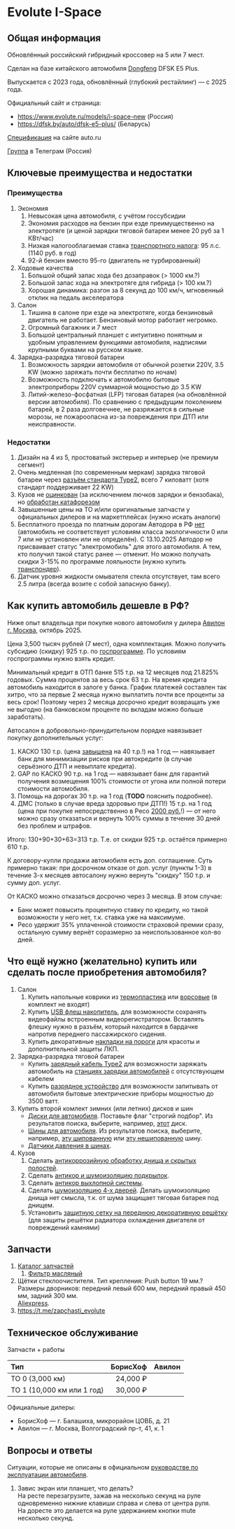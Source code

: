 # Evolute I-Space

## Общая информация

Обновлённый российский гибридный кроссовер на 5 или 7 мест.

Сделан на базе китайского автомобиля [Dongfeng](https://ru.wikipedia.org/wiki/Dongfeng) DFSK E5 Plus.

Выпускается с 2023 года, обновлённый (глубокий рестайлинг) — с 2025 года.

Официальный сайт и страница:
  * https://www.evolute.ru/models/i-space-new (Россия)
  * https://dfsk.by/auto/dfsk-e5-plus/ (Беларусь)

[Спецификация](https://auto.ru/catalog/cars/dongfeng/fengon_e5/24039797/24039863/specifications/24039863_24039958_24039904/) на сайте auto.ru

[Группа](https://t.me/evolute_iSpace) в Телеграм (Россия)


## Ключевые преимущества и недостатки

### Преимущества

1. Экономия
   1. Невысокая цена автомобиля, с учётом госсубсидии
   1. Экономия расходов на бензин при езде преимущественно на электротяге (и ценой зарядки тяговой батареи менее 20 руб за 1 КВт/час)
   1. Низкая налогооблагаемая ставка [транспортного налога](https://ru.wikipedia.org/wiki/%D0%A2%D1%80%D0%B0%D0%BD%D1%81%D0%BF%D0%BE%D1%80%D1%82%D0%BD%D1%8B%D0%B9_%D0%BD%D0%B0%D0%BB%D0%BE%D0%B3): 95 л.с. (1140 руб. в год)
   1. 92-й бензин вместо 95-го (двигатель не турбированный)
1. Ходовые качества
   1. Большой общий запас хода без дозаправок (> 1000 км.?)
   1. Большой запас хода на электротяге для гибрида (> 100 км.?)
   1. Хорошая динамика: разгон за 8 секунд до 100 км/ч, мгновенный отклик на педаль акселератора
1. Салон
   1. Тишина в салоне при езде на электротяге, когда бензиновый двигатель не работает. Бензиновый мотор работает негромко.
   1. Огромный багажник и 7 мест
   1. Большой центральный планшет с интуитивно понятным и удобным управлением функциями автомобиля, надписями крупными буквами на русском языке.
1. Зарядка-разрядка тяговой батареи
   1. Возможность зарядки автомобиля от обычной розетки 220V, 3.5 KW (можно заряжать почти бесплатно по ночам)
   1. Возможность подключать к автомобилю бытовые электроприборы 220V суммарной мощностью до 3.5 KW
   1. Литий-железо-фосфатная (LFP) тяговая батарея (на обновлённой версии автомобиля).
      По сравнению с предыдущим поколением батарей, в 2 раза долговечнее, не разряжается в сильные морозы, не пожароопасна из-за повреждения при ДТП или неисправности.


### Недостатки

1. Дизайн на 4 из 5, простоватый экстерьер и интерьер (не премиум сегмент)
1. Очень медленная (по современным меркам) зарядка тяговой батареи через [разъём стандарта Type2](https://prosto.energy/blogs/news/tipy-razyemov-electromobiley-i-zaryadnyh-stanciy?ysclid=mh3o4r92rn975888108), всего 7 киловатт (хотя стандарт поддерживает 22 KW)
1. Кузов не [оцинкован](https://ya.ru/search/?text=оцинкованный+кузов+это) (за исключением лючков зарядки и бензобака), но [обработан катафорезом](https://ya.ru/search/?text=обработка+катафорезом+это)
1. Завышенные цены на ТО и/или оригинальные запчасти у официальных дилеров и на маркетплейсах (нужно искать аналоги)
1. Бесплатного проезда по платным дорогам Автодора в РФ [нет](https://avtodor-tr.ru/loyalty-program/offers/elektrokar2025/) (автомобиль не соответствует условиям класса экологичности 0 или 7 или не установлен или не определён).
С 13.10.2025 Автодор не присваивает статус "электромобиль" для этого автомобиля. А тем, кто получил такой статус ранее — отменит. Но можно получать скидки 3-15% по программе лояльности (нужно купить [транспондер](https://avtodor-tr.ru/transponder/about/)).
1. Датчик уровня жидкости омывателя стекла отсутствует, там всего 2.5 литра (всегда возите с собой запасную банку).


## Как купить автомобиль дешевле в РФ?

Ниже опыт владельца при покупке нового автомобиля у дилера [Авилон г. Москва](https://evolute-avilon.ru/), октябрь 2025.

Цена 3,500 тысяч рублей (7 мест), одна комплектация.
Можно получить субсидию (скидку) 925 т.р. по [госпрограмме](https://auto.ru/mag/article/gosprogramma-na-pokupku-avtomobilya-kto-mozhet-v-ney-uchastvovat-i-kak-vsyo-oformit/).
По условиям госпрограммы нужно взять кредит.

Минимальный кредит в ОТП банке 515 т.р. на 12 месяцев под 21.825% годовых.
Сумма процентов за весь срок 63 т.р.
На время кредита автомобиль находится в залоге у банка. 
График платежей составлен так хитро, что за первые 2 месяца нужно выплатить почти все проценты за весь срок! Поэтому через 2 месяца досрочно кредит возвращать уже не выгодно (на банковском проценте по вкладам можно больше заработать).

Автосалон в добровольно-принудительном порядке навязывает покупку дополнительных услуг: 
1. КАСКО 130 т.р. (цена [завышена](https://reso.ru/individual/auto/kasko/#calc) на 40 т.р.!) на 1 год — навязывает банк для минимизации рисков при автокредите (в случае серьёзного ДТП и невыплате кредита).
1. GAP по КАСКО 90 т.р. на 1 год — навязывает банк для гарантий получения возмещения 100% стоимости от угона или полной потери стоимости автомобиля.
1. Помощь на дорогах 30 т.р. на 1 год (**TODO** пояснить подробнее).
1. ДМС (только в случае вреда здоровью при ДТП!) 15 т.р. на 1 год (цена при покупке непосредственно в Ресо [2000 руб.](https://reso.ru/individual/medicine/reso-dtp/)!) — от него можно сразу отказаться и вернуть 100% суммы в течение 30 дней без проблем и штрафов.

Итого: 130+90+30+63=313 т.р.
Т.е. от скидки 925 т.р. остаётся примерно 610 т.р.

К договору-купли продажи автомобиля есть доп. соглашение. Суть примерно такая: при досрочном отказе от доп. услуг (пункты 1-3) в течение 3-х месяцев автосалону нужно вернуть "скидку" 150 т.р. и сумму доп. услуг.

От КАСКО можно отказаться досрочно через 3 месяца. В этом случае:
* Банк может повысить процентную ставку по кредиту, но такой возможности у него нет, т.к. ставка уже на максимуме.
* Ресо удержит 35% уплаченной стоимости страховой премии сразу, остальную сумму вернёт соразмерно за неиспользованное кол-во дней.

## Что ещё нужно (желательно) купить или сделать после приобретения автомобиля?

1. Салон
   1. Купить напольные коврики из [термопластика](https://www.ozon.ru/product/kovriki-v-salon-avtomobilya-termoplastik-tpu-1-sht-1872745794/) или [ворсовые](https://www.ozon.ru/product/vorsovye-avtomobilnye-kovriki-v-salon-klassik-dlya-evolute-i-space-1-gibrid-2023-n-v-zadniy-tselnyy-1535486767/?__rr=1&abt_att=1) (в комплект не входят)
   1. Купить [USB флеш накопитель](https://www.ozon.ru/product/sandisk-128-gb-usb-flesh-nakopitel-ultra-fit-sdcz430-128g-ultra-fit-sdcz430-128g-usb-3-2-miniusb-do-1586087214/), для возможности сохранять видеофайлы встроенным видеорегистратором. Вставлять флешку нужно в разъём, который находится в бардачке напротив переднего пассажирского сидения.
   1. Купить декоративные [накладки на пороги](https://www.ozon.ru/product/nakladka-na-porogi-4-sht-2493598337/) для красоты и дополнительной защиты ЛКП.
1. Зарядка-разрядка тяговой батареи
   * Купить [зарядный кабель Type2](https://www.ozon.ru/product/kabel-zaryadnyy-dlya-elektromobilya-type2-type2-3-fazy-32a-22kvt-5m-2860024916/)
     для возможности заряжать автомобиль на [станциях зарядки автомобилей](https://yandex.ru/maps/213/moscow/category/electric_car_charging_station/43752131937/) с отсутствующем кабелем
   * Купить [разрядное устройство](https://www.ozon.ru/product/razryadnoe-ustroystvo-v2l-dlya-avtomobilnogo-kabelya-adaptera-elektromobilya-s-evropeyskoy-1862988930/?reviewsVariantMode=2)
     для возможности запитывать от автомобиля бытовые электрические приборы мощностью до 3500 ватт.
1. Купить второй комлект зимних (или летних) дисков и шин
   * [Диски для автомобиля](https://koleso.ru/auto/disks/evolute/i-space/suv-2023-2025/1-5-hybrid/). Поставьте флаг "строгий подбор".
     Из результатов поиска, выберите, например, [этот](https://koleso.ru/catalog/discs/kik/porter-ks906-299/kik-porter-ks906-7-5x18-5x110-et40-dia67-1-almaz-chernyiy/) диск.
   * [Шины для автомобиля](https://koleso.ru/auto/evolute/i-space/suv-2023-2025/1-5-hybrid/).
     Из результатов поиска, выберите, например, [эту шипованную](https://koleso.ru/catalog/tyres/viatti/v-523-viatti-bosco-nordico-81/viatti-bosco-nordico-v-523-235-55r18-100t----shipovannaya/#sp-product-reviews-widget)
     или [эту нешипованную](https://koleso.ru/catalog/tyres/viatti/viatti-bosco-s-t-v-526-81/viatti-bosco-s-t-v-526-235-55r18-100t---/) шину.
   * [Датчики давления в шинах](https://alltpms.ru/katalog/base-m/evolute/evolute-i-space).
1. Кузов
   1. Сделать [антикоррозийную обработку днища и скрытых полостей](https://антикор.рф/products-and-services/7/).
   1. Сделать [антикор и шумоизоляцию подкрылок](https://антикор.рф/products-and-services/11/).
   1. Сделать [антикор выхлопной системы](https://антикор.рф/products-and-services/224/).
   1. Сделать [шумоизоляцию 4-х дверей](https://антикор.рф/products-and-services/9/). Делать шумоизоляцию днища нет смысла, т.к. от шума защищает тяговая батарея под днищем.
   1. Установить [защитную сетку на переднюю декоративную решётку](https://антикор.рф/products-and-services/10/) (для защиты решётки радиатора охлаждения двигателя от повреждений камнями)

## Запчасти

1. [Каталог запчастей](https://rem.ru/catalog/parts/evolute/i-space/i-space-2023/)
   1. [Фильтр масляный](https://rem.ru/catalog/parts/h150021000ab-19948069/)
1. Щётки стеклоочистителя.
   Тип крепления: Push button 19 мм.?\
   Размеры дворников: передний левый 600 мм, передний правый 450 мм, задний 300 мм.\
   [Aliexpress](https://aliexpress.ru/item/1005008317283442.html?businessType=ProductDetail&sku_id=12000044590229590&spreadType=socialShare&srcSns=sns_More&utm_medium=sharing).
1. https://t.me/zapchasti_evolute

## Техническое обслуживание

Запчасти + работы

| Тип                        | БорисХоф | Авилон   |
| :------------------------- | -------: | -------: |
| ТО 0 (3,000 км)            | 24,000 ₽ |    |
| ТО 1 (10,000 км или 1 год) | 30,000 ₽ |    |

Официальные дилеры:
* БорисХоф — г. Балашиха, микрорайон ЦОВБ, д. 21
* Авилон — г. Москва, Волгоградский пр-т, 41, к. 1

## Вопросы и ответы

Ситуации, которые не описаны в официальном [руководстве по эксплуатации автомобиля](https://www.evolute.ru/media-link/new-i-space-manual).

1. Завис экран или планшет, что делать?\
   На ресте перезагрузите, зажав на несколько секунд на руле одновременно нижние клавиши справа и слева от центра руля.\
   На доресте это делается на руле удержанием кнопки mute несколько секунд.

